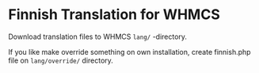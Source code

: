 # Finnish Translation for WHMCS

Download translation files to WHMCS ```lang/``` -directory.

If you like make override something on own installation, create finnish.php file on ```lang/override/``` directory. 
